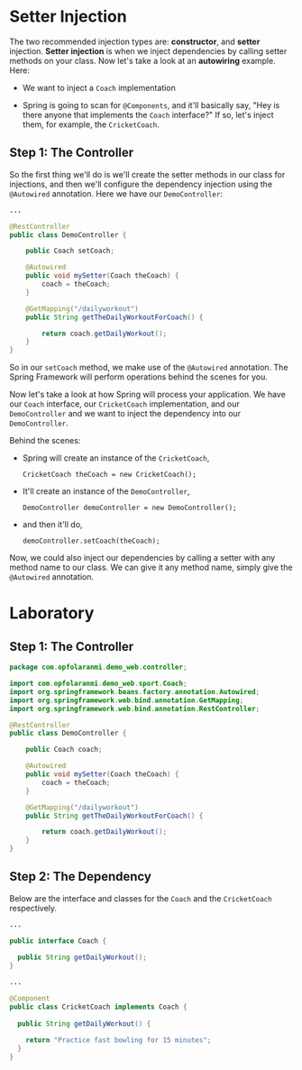 # Setter Injection

The two recommended injection types are: **constructor**, and **setter** injection. **Setter injection** is when we inject dependencies by calling setter methods on your class. Now let's take a look at an **autowiring** example. Here:

  + We want to inject a `Coach` implementation

  + Spring is going to scan for `@Components`, and it'll basically say, "Hey is there anyone that implements the `Coach` interface?" If so, let's inject them, for example, the `CricketCoach`. 


## Step 1: The Controller

So the first thing we'll do is we'll create the setter methods in our class for injections, and then we'll configure the dependency injection using the `@Autowired` annotation. Here we have our `DemoController`:


```Java DemoController.java
...

@RestController
public class DemoController {

    public Coach setCoach;

    @Autowired
    public void mySetter(Coach theCoach) {
        coach = theCoach;
    }

    @GetMapping("/dailyworkout")
    public String getTheDailyWorkoutForCoach() {

        return coach.getDailyWorkout();
    }
}

```

So in our `setCoach` method, we make use of the `@Autowired` annotation. The Spring Framework will perform operations behind the scenes for you. 

Now let's take a look at how Spring will process your application. We have our `Coach` interface, our `CricketCoach` implementation, and our `DemoController` and we want to inject the dependency into our `DemoController`. 

Behind the scenes: 

  + Spring will create an instance of the `CricketCoach`,

    ```
    CricketCoach theCoach = new CricketCoach();

    ```

  + It'll create an instance of the `DemoController`, 

    ```
    DemoController demoController = new DemoController();

    ```

  + and then it'll do, 

    ```
    demoController.setCoach(theCoach);

    ```

Now, we could also inject our dependencies by calling a setter with any method name to our class. We can give it any method name, simply give the `@Autowired` annotation. 



# Laboratory


## Step 1: The Controller


```java DemoController
package com.opfolaranmi.demo_web.controller;

import com.opfolaranmi.demo_web.sport.Coach;
import org.springframework.beans.factory.annotation.Autowired;
import org.springframework.web.bind.annotation.GetMapping;
import org.springframework.web.bind.annotation.RestController;

@RestController
public class DemoController {

    public Coach coach;

    @Autowired
    public void mySetter(Coach theCoach) {
        coach = theCoach;
    }

    @GetMapping("/dailyworkout")
    public String getTheDailyWorkoutForCoach() {

        return coach.getDailyWorkout();
    }
}

```


## Step 2: The Dependency

Below are the interface and classes for the `Coach` and the `CricketCoach` respectively.


```Java Coach.java
...

public interface Coach {
  
  public String getDailyWorkout();
}

```


```Java CricketCoach.java
...

@Component
public class CricketCoach implements Coach {
  
  public String getDailyWorkout() {
    
    return "Practice fast bowling for 15 minutes";
  }
}

```
